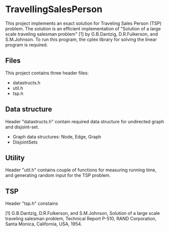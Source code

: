 # TravellingSalesPerson
This project implements an exact solution for Traveling Sales Person (TSP) problem. The solution is an efficient implementation of "Solution of a large scale traveling salesman problem" [1] by G.B.Dantzig, D.R.Fulkerson, and S.M.Johnson. To run this program, the cplex library for solving the linear program is required.

## Files
This project contains three header files:
- datastructs.h
- util.h
- tsp.h

## Data structure
Header "datastructs.h" contain required data structure for undirected graph and disjoint-set. 
- Graph data structures: Node, Edge, Graph
- DisjointSets

## Utility
Header "util.h" contains couple of functions for measuring running time, and generating random input for the TSP problem.

## TSP
Header "tsp.h" constains 

[1] G.B.Dantzig, D.R.Fulkerson, and S.M.Johnson, Solution of a large scale traveling salesman problem, Technical Report P-510, RAND Corporation, Santa Monica, California, USA, 1954.


